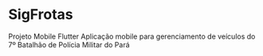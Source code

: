 # SigFrotas
 Projeto Mobile Flutter
Aplicação mobile para gerenciamento de veículos do 7º Batalhão de Polícia Militar do Pará

